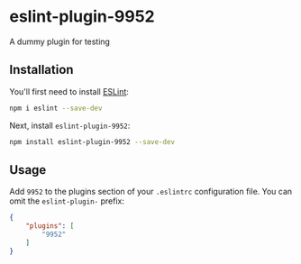 # eslint-plugin-9952

A dummy plugin for testing

## Installation

You'll first need to install [ESLint](https://eslint.org/):

```sh
npm i eslint --save-dev
```

Next, install `eslint-plugin-9952`:

```sh
npm install eslint-plugin-9952 --save-dev
```

## Usage

Add `9952` to the plugins section of your `.eslintrc` configuration file. You can omit the `eslint-plugin-` prefix:

```json
{
    "plugins": [
        "9952"
    ]
}
```


